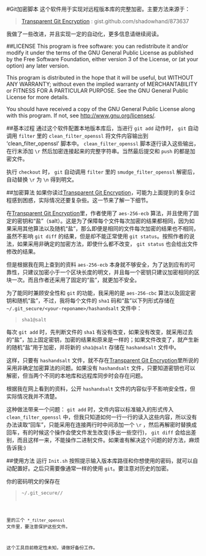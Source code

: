 #Git加密脚本
这个软件用于实现对远程版本库的完整加密。主要方法来源于：

>[Transparent Git Encryption][1] : gist.github.com/shadowhand/873637

我做了一些改进，并且实现一定的自动化，更多信息请继续阅读。

##LICENSE
This program is free software: you can redistribute it and/or modify it under the terms of the GNU General Public License as published by the Free Software Foundation, either version 3 of the License, or (at your option) any later version.
	
This program is distributed in the hope that it will be useful, but WITHOUT ANY WARRANTY; without even the implied warranty of MERCHANTABILITY or FITNESS FOR A PARTICULAR PURPOSE.  See the GNU General Public License for more details.

You should have received a copy of the GNU General Public License along with this program.  If not, see <http://www.gnu.org/licenses/>.


##基本过程
通过这个软件配置本地版本库后，当进行 `git add` 动作时， `git` 自动调用 `filter` 里的 `clean_filter_openssl` 将文件内容输出到 ‘clean_filter_openssl’ 脚本中。 `clean_filter_openssl` 脚本逐行读入这些输出，在行末添加 `\r` 然后加密连接起来的完整字符串。当然最后提交和 `push` 的都是加密文件。

执行 `checkout` 时， `git` 自动调用 `filter` 里的 `smudge_filter_openssl` 解密后，自动替换 `\r` 为 `\n` 得到明文。

##加密算法
如果你读过[Transparent Git Encryption][1]，可能为上面提到的复杂过程感到困惑，实际情况还要复杂些。这一节来了解一下细节。

在[Transparent Git Encryption][1]里，作者使用了 `aes-256-ecb` 算法，并且使用了固定的密钥和“盐”（salt）。这是为了保障每个文件每次加密的结果都相同，因为如果采用其他算法以及随机“盐”，那么即便是相同的文件每次加密的结果也不相同，虽然不影响 `git diff` 的结果，但是却不能正常使用 `git status`。按照作者的说法，如果采用非确定的加密方法，即使什么都不改变， `git status` 也会给出文件修改的结果。

但是根据我在网上查到的资料 `aes-256-ecb` 本身就不够安全，为了达到应有的可靠性，只建议加密小于一个区块长度的明文，并且每一个密钥只建议加密相同的区块一次。而且作者还采用了固定的“盐”，就更加不安全。

为了能同时兼顾安全性和 `git` 的功能，我采用的是 `aes-256-cbc` 算法以及固定密钥和随机“盐”，不过，我将每个文件的 `sha1` 码和“盐”以下列形式存储在 `~/.git_secure/<your-reponame>/hashandsalt` 文件中：

><pre><code>sha1@salt</code></pre>

每次 `git add` 时，先判断文件的 `sha1` 有没有改变，如果没有改变，就采用过去的“盐”，加上固定密钥，加密的结果和原来是一样的；如果文件改变了，就产生新的随机“盐”用于加密，并将新的 `sha1@salt` 存储在 `hashandsalt` 文件中。

这样，只要有 `hashandsalt` 文件，就不存在[Transparent Git Encryption][1]里所说的采用非确定加密算法的问题。如果没有 `hashandsalt` 文件，只要知道密钥也可以解密，但当两个不同的本地库和远程库同步时会存在问题。

根据我在网上看到的资料，公开 `hashandsalt` 文件的内容似乎不影响安全性，但实际情况我并不清楚。

这种做法带来一个问题： `git add` 时，文件内容以标准输入的形式传入 `clean_filter_openssl` 中，但我只知道如何一行一行的读入这些内容，所以没有办法读取“回车”，只能采用在连接两行时中间添加一个 `\r` ，然后再解密时替换成回车，有的时候这个操作会使文件发生改变(多出一些空行)， `git diff` 会给出差别，而且这样一来，不能操作二进制文件。如果谁有解决这个问题的好方法，麻烦告诉我:)

##使用方法
运行 `Init.sh` 按照提示输入版本库路径和你想使用的密码，就可以自动配置好。之后只需要像通常一样的使用 `git`。要注意对历史的加密。

你的密码明文的保存在

><pre><code>~/.git_secure/<your-reponame>/

里的三个 `*_filter_openssl` 文件里，要注意保护这些文件。

这个工具目前稳定性未知，请做好备份工作。


[1]:gist.github.com/shadowhand/873637 "Transparent Git Encryption"
